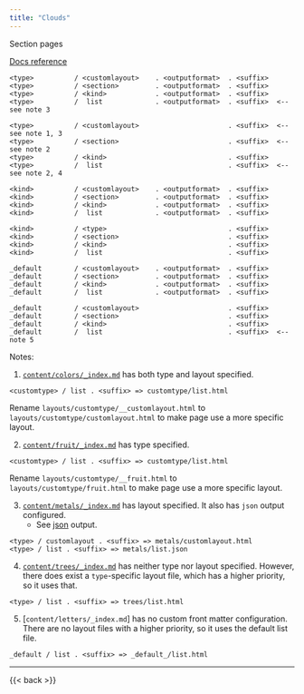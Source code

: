 ```yaml
---
title: "Clouds"
---
```


Section pages

[Docs reference](https://gohugo.io/templates/lookup-order/#examples-layout-lookup-for-section-pages)

```
<type>          / <customlayout>    . <outputformat>  . <suffix>
<type>          / <section>         . <outputformat>  . <suffix>
<type>          / <kind>            . <outputformat>  . <suffix>
<type>          /  list             . <outputformat>  . <suffix>  <-- see note 3

<type>          / <customlayout>                      . <suffix>  <-- see note 1, 3
<type>          / <section>                           . <suffix>  <-- see note 2
<type>          / <kind>                              . <suffix>
<type>          /  list                               . <suffix>  <-- see note 2, 4

<kind>          / <customlayout>    . <outputformat>  . <suffix>
<kind>          / <section>         . <outputformat>  . <suffix>
<kind>          / <kind>            . <outputformat>  . <suffix>
<kind>          /  list             . <outputformat>  . <suffix>

<kind>          / <type>                              . <suffix>
<kind>          / <section>                           . <suffix>
<kind>          / <kind>                              . <suffix>
<kind>          /  list                               . <suffix>

_default        / <customlayout>    . <outputformat>  . <suffix>
_default        / <section>         . <outputformat>  . <suffix>
_default        / <kind>            . <outputformat>  . <suffix>
_default        /  list             . <outputformat>  . <suffix>

_default        / <customlayout>                      . <suffix>
_default        / <section>                           . <suffix>
_default        / <kind>                              . <suffix>
_default        /  list                               . <suffix>  <-- note 5

```

Notes:

1. [`content/colors/_index.md`](/colors/) has both type and layout specified. 
```
<customtype> / list . <suffix> => customtype/list.html
```

Rename `layouts/customtype/__customlayout.html` to `layouts/customtype/customlayout.html` to make page use a more specific layout.


2. [`content/fruit/_index.md`](/fruit/) has type specified.
```
<customtype> / list . <suffix> => customtype/list.html
```

Rename `layouts/customtype/__fruit.html` to `layouts/customtype/fruit.html` to make page use a more specific layout.


3. [`content/metals/_index.md`](/metals/) has layout specified. It also has `json` output configured.
      - See [json](/metals/index.json) output.
```
<type> / customlayout . <suffix> => metals/customlayout.html
<type> / list . <suffix> => metals/list.json
```


4. [`content/trees/_index.md`](/trees/) has neither type nor layout specified. However, there does exist a `type`-specific layout file,
which has a higher priority, so it uses that.
```
<type> / list . <suffix> => trees/list.html
```

5. [`content/letters/_index.md`] has no custom front matter configuration. There are no layout files with a higher priority, so it uses the default list file.
```
_default / list . <suffix> => _default_/list.html

```

---

{{< back >}}